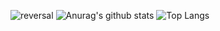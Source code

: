 ![reversal](https://capsule-render.vercel.app/api?type=rect&text=RECT&fontAlign=30&fontSize=30&desc=Use%20theme&descAlign=60&descAlignY=50&theme=radical)
![Anurag's github stats](https://github-readme-stats.vercel.app/api?username=jihyeunwoo&show_icons=true&theme=tokyonight)
![Top Langs](https://github-readme-stats.vercel.app/api/top-langs/?username=jihyeunwoo&layout=compact&theme=tokyonight)
